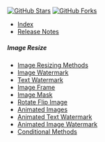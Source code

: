 [![GitHub Stars](https://shields.io/github/stars/LazZiya/ImageResize?label=Stars&style=social)](https://github.com/LazZiya/ImageResize)
[![GitHub Forks](https://shields.io/github/forks/LazZiya/ImageResize?label=Forks&style=social)](https://github.com/LazZiya/ImageResize)


- [Index][1]
- [Release Notes](https://github.com/LazZiya/ImageResize/releases)

##### Image Resize
- [Image Resizing Methods][2]
- [Image Watermark][3]
- [Text Watermark][4]
- [Image Frame][9]
- [Image Mask][10]
- [Rotate Flip Image][11]
- [Animated Images][5]
- [Animated Text Watermark][6]
- [Animated Image Watermark][7]
- [Conditional Methods][8]

[1]:index.md
[2]:image-resizing-methods.md
[3]:image-watermark.md
[4]:text-watermark.md
[5]:animated-image.md
[6]:animated-text-watermark.md
[7]:animated-image-watermark.md
[8]:conditional-methods.md
[9]:image-frame.md
[10]:image-mask.md
[11]:image-rotate-flip.md